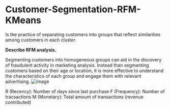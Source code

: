 # Customer-Segmentation-RFM-KMeans
Is the practice of separating customers into groups that reflect similarities among customers in each cluster.


**Describe RFM analysis.** 

Segmenting customers into homogeneous groups can aid in the discovery of fraudulent activity in marketing analysis. Instead than segmenting customers based on their age or location, it is more effective to understand the characteristics of each group and engage them with relevant advertising.
![image](https://github.com/irawabi/Customer-Segmentation-RFM-KMeans/assets/78317163/3464d699-35d4-4c18-af52-84076b656084)


R (Recency): Number of days since last purchase
F (Frequency): Number of tracsactions
M (Monetary): Total amount of transactions (revenue contributed)

